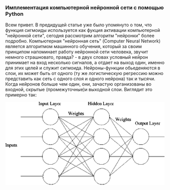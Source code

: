 ### Имплементация компьютерной нейронной сети с помощью Python

Всем привет. В предидущей статье уже было упомянуто о том, что функция сигмоиды используется как фукция активации компьютерной "нейронной сети", сегодня рассмотрим алгоритм "нейронки" более подробно. Компьютерная "нейронная сеть" (Computer Neural Network) является алгоритмом машинного обучения, который за своим принципом напоминает работу нейронной сети человека, звучит немного страшновато, правда? - в двух словах условный нейрон принимает на вход несколько сигналов, а отдает на выход один, именно для этих целей и служит сигмоида. Нейроны-функции обьеденяются в слои, их может быть от одного (ту же логистическую регрессию можно представить как сеть с одного слоя и одного нейрона) так и тысячи. Когда нейронов больше чем один, они, зачастую организованы во входной, скрытые (промежуточные)и выходной слои.
Виглядит это примерно так:

![CNN](/assets/Multilayer-Neural-Network.png)

